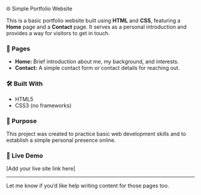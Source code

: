 🌐 Simple Portfolio Website

This is a basic portfolio website built using **HTML** and **CSS**, featuring a **Home** page and a **Contact** page. It serves as a personal introduction and provides a way for visitors to get in touch.

### 📄 Pages

* **Home:** Brief introduction about me, my background, and interests.
* **Contact:** A simple contact form or contact details for reaching out.

### 🛠️ Built With

* HTML5
* CSS3 (no frameworks)

### 🎯 Purpose

This project was created to practice basic web development skills and to establish a simple personal presence online.

### 🔗 Live Demo

\[Add your live site link here]

---

Let me know if you’d like help writing content for those pages too.
